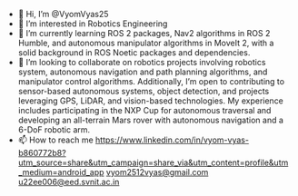 - 👋 Hi, I’m @VyomVyas25
- 👀 I’m interested in Robotics Engineering 
- 🌱 I’m currently learning ROS 2 packages, Nav2 algorithms in ROS 2 Humble, and autonomous manipulator algorithms in MoveIt 2, with a solid background in ROS Noetic packages and dependencies.
- 💞️ I’m looking to collaborate on robotics projects involving robotics system, autonomous navigation and path planning algorithms, and manipulator control algorithms. Additionally, I’m open to contributing to sensor-based autonomous systems, object      detection, and projects leveraging GPS, LiDAR, and vision-based technologies. My experience includes participating in the NXP Cup for autonomous traversal and developing an all-terrain Mars rover with autonomous navigation and a 6-DoF robotic 
     arm.
- 📫 How to reach me
                     https://www.linkedin.com/in/vyom-vyas-b860772b8?utm_source=share&utm_campaign=share_via&utm_content=profile&utm_medium=android_app
                     vyom2512vyas@gmail.com
                     u22ee006@eed.svnit.ac.in

<!---
VyomVyas25/VyomVyas25 is a ✨ special ✨ repository because its `README.md` (this file) appears on your GitHub profile.
You can click the Preview link to take a look at your changes.
--->
